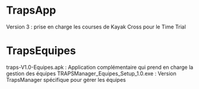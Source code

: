 # TrapsApp

Version 3 : prise en charge les courses de Kayak Cross pour le Time Trial

# TrapsEquipes

traps-V1.0-Equipes.apk : Application complémentaire qui prend en charge la gestion des équipes
TRAPSManager_Equipes_Setup_1.0.exe : Version TrapsManager spécifique pour gérer les équipes
